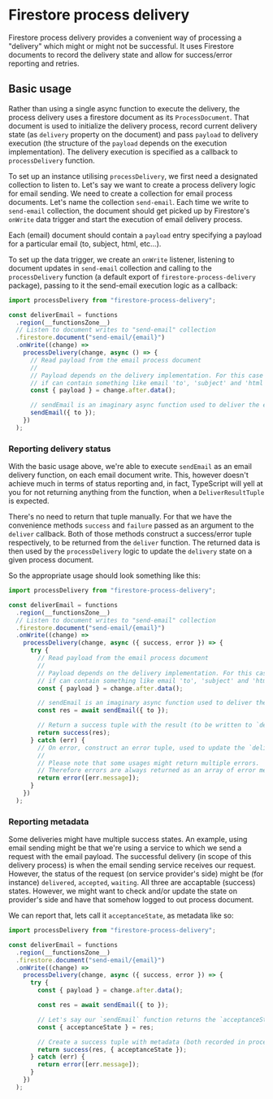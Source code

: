 # Firestore process delivery

Firestore process delivery provides a convenient way of processing a "delivery" which might or might not be successful. It uses Firestore documents to record the delivery state and allow for success/error reporting and retries.

## Basic usage

Rather than using a single async function to execute the delivery, the process delivery uses a firestore document as its `ProcessDocument`. That document is used to initialize the delivery process, record current delivery state (as `delivery` property on the document) and pass `payload` to delivery execution (the structure of the `payload` depends on the execution implementation). The delivery execution is specified as a callback to `processDelivery` function.

To set up an instance utilising `processDelivery`, we first need a designated collection to listen to. Let's say we want to create a process delivery logic for email sending. We need to create a collection for email process documents. Let's name the collection `send-email`. Each time we write to `send-email` collection, the document should get picked up by Firestore's `onWrite` data trigger and start the execution of email delivery process.

Each (email) document should contain a `payload` entry specifying a payload for a particular email (to, subject, html, etc...).

To set up the data trigger, we create an `onWrite` listener, listening to document updates in `send-email` collection and calling to the `processDelivery` function (a default export of `firestore-process-delivery` package), passing to it the send-email execution logic as a callback:

```typescript
import processDelivery from "firestore-process-delivery";

const deliverEmail = functions
  .region(__functionsZone__)
  // Listen to document writes to "send-email" collection
  .firestore.document("send-email/{email}")
  .onWrite((change) =>
    processDelivery(change, async () => {
      // Read payload from the email process document
      //
      // Payload depends on the delivery implementation. For this case (email sending)
      // if can contain something like email 'to', 'subject' and 'html' properties
      const { payload } = change.after.data();

      // sendEmail is an imaginary async function used to deliver the email to the recipient
      sendEmail({ to });
    })
  );
```

### Reporting delivery status

With the basic usage above, we're able to execute `sendEmail` as an email delivery function, on each email document write. This, however doesn't achieve much in terms of status reporting and, in fact, TypeScript will yell at you for not returning anything from the function, when a `DeliverResultTuple` is expected.

There's no need to return that tuple manually. For that we have the convenience methods `success` and `failure` passed as an argument to the `deliver` callback. Both of those methods construct a success/error tuple respectively, to be returned from the `deliver` function. The returned data is then used by the `processDelivery` logic to update the `delivery` state on a given process document.

So the appropriate usage should look something like this:

```typescript
import processDelivery from "firestore-process-delivery";

const deliverEmail = functions
  .region(__functionsZone__)
  // Listen to document writes to "send-email" collection
  .firestore.document("send-email/{email}")
  .onWrite((change) =>
    processDelivery(change, async ({ success, error }) => {
      try {
        // Read payload from the email process document
        //
        // Payload depends on the delivery implementation. For this case (email sending)
        // if can contain something like email 'to', 'subject' and 'html' properties
        const { payload } = change.after.data();

        // sendEmail is an imaginary async function used to deliver the email to the recipient
        const res = await sendEmail({ to });

        // Return a success tuple with the result (to be written to `delivery` state in the process document)
        return success(res);
      } catch (err) {
        // On error, construct an error tuple, used to update the `delivery` state accordingly
        //
        // Please note that some usages might return multiple errors.
        // Therefore errors are always returned as an array of error message strings
        return error([err.message]);
      }
    })
  );
```

### Reporting metadata

Some deliveries might have multiple success states. An example, using email sending might be that we're using a service to which we send a request with the email payload. The successful delivery (in scope of this delivery process) is when the email sending service receives our request. However, the status of the request (on service provider's side) might be (for instance) `delivered`, `accepted`, `waiting`. All three are accaptable (success) states. However, we might want to check and/or update the state on provider's side and have that somehow logged to out process document.

We can report that, lets call it `acceptanceState`, as metadata like so:

```typescript
import processDelivery from "firestore-process-delivery";

const deliverEmail = functions
  .region(__functionsZone__)
  .firestore.document("send-email/{email}")
  .onWrite((change) =>
    processDelivery(change, async ({ success, error }) => {
      try {
        const { payload } = change.after.data();

        const res = await sendEmail({ to });

        // Let's say our `sendEmail` function returns the `acceptanceState` among other things
        const { acceptanceState } = res;

        // Create a success tuple with metadata (both recorded in process document)
        return success(res, { acceptanceState });
      } catch (err) {
        return error([err.message]);
      }
    })
  );
```
